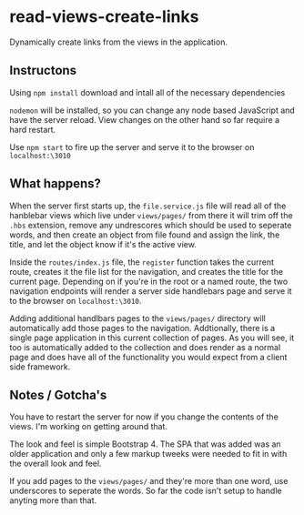# read-views-create-links

Dynamically create links from the views in the application.

## Instructons

Using `npm install` download and intall all of the necessary dependencies

`nodemon` will be installed, so you can change any node based JavaScript and have the server reload. View changes on the other hand
so far require a hard restart.

Use `npm start` to fire up the server and serve it to the browser on `localhost:\3010`

## What happens?

When the server first starts up, the `file.service.js` file will read all of the hanblebar views which live under `views/pages/` from there
it will trim off the `.hbs` extension, remove any undrescores which should be used to seperate words, and then create an object from file
found and assign the link, the title, and let the object know if it's the active view.

Inside the `routes/index.js` file, the `register` function takes the current route, creates it the file list for the navigation, and creates the
title for the current page. Depending on if you're in the root or a named route, the two navigation endpoints will render a server side handlebars
page and serve it to the browser on `localhost:\3010`.

Adding additional handlbars pages to the `views/pages/` directory will automatically add those pages to the navigation. Addtionally, there is a
single page application in this current collection of pages. As you will see, it too is automatically added to the collection and does render
as a normal page and does have all of the functionality you would expect from a client side framework.

## Notes / Gotcha's

You have to restart the server for now if you change the contents of the views. I'm working on getting around that.

The look and feel is simple Bootstrap 4. The SPA that was added was an older application and only a few markup tweeks were needed to fit in with the
overall look and feel.

If you add pages to the `views/pages/` and they're more than one word, use underscores to seperate the words. So far the code isn't setup to handle anyting more
than that.
